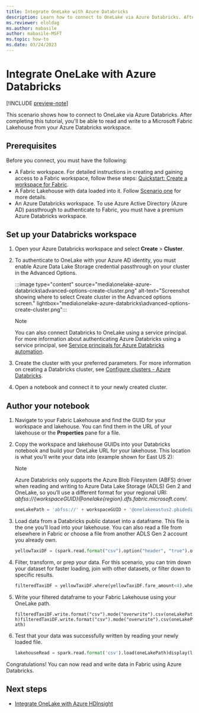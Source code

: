 ```yaml
---
title: Integrate OneLake with Azure Databricks
description: Learn how to connect to OneLake via Azure Databricks. After completing this tutorial, you can read and write to a lakehouse via Azure Databricks.
ms.reviewer: eloldag
ms.author: mabasile
author: mabasile-MSFT
ms.topic: how-to
ms.date: 03/24/2023
---
```


# Integrate OneLake with Azure Databricks

[!INCLUDE [preview-note](../includes/preview-note.md)]

This scenario shows how to connect to OneLake via Azure Databricks. After completing this tutorial, you'll be able to read and write to a Microsoft Fabric Lakehouse from your Azure Databricks workspace.

## Prerequisites

Before you connect, you must have the following:

- A Fabric workspace. For detailed instructions in creating and gaining access to a Fabric workspace, follow these steps: [Quickstart: Create a workspace for Fabric](../placeholder.md).
- A Fabric Lakehouse with data loaded into it. Follow [Scenario one](create-lakehouse-onelake.md) for more details.
- An Azure Databricks workspace. To use Azure Active Directory (Azure AD) passthrough to authenticate to Fabric, you must have a premium Azure Databricks workspace.

## Set up your Databricks workspace

1. Open your Azure Databricks workspace and select **Create** > **Cluster**.

1. To authenticate to OneLake with your Azure AD identity, you must enable Azure Data Lake Storage credential passthrough on your cluster in the Advanced Options.

   :::image type="content" source="media\onelake-azure-databricks\advanced-options-create-cluster.png" alt-text="Screenshot showing where to select Create cluster in the Advanced options screen." lightbox="media\onelake-azure-databricks\advanced-options-create-cluster.png":::

   > [!NOTE]
   > You can also connect Databricks to OneLake using a service principal. For more information about authenticating Azure Databricks using a service principal, see [Service principals for Azure Databricks automation](/azure/databricks/dev-tools/service-principals).

1. Create the cluster with your preferred parameters. For more information on creating a Databricks cluster, see [Configure clusters - Azure Databricks](/azure/databricks/clusters/configure).

1. Open a notebook and connect it to your newly created cluster.

## Author your notebook

1. Navigate to your Fabric Lakehouse and find the GUID for your workspace and lakehouse. You can find them in the URL of your lakehouse or the **Properties** pane for a file.

1. Copy the workspace and lakehouse GUIDs into your Databricks notebook and build your OneLake URL for your lakehouse. This location is what you’ll write your data into (example shown for East US 2):

   > [!NOTE]
   > Azure Databricks only supports the Azure Blob Filesystem (ABFS) driver when reading and writing to Azure Data Lake Storage (ADLS) Gen 2 and OneLake, so you’ll use a different format for your regional URI: *abfss://{workspaceGUID}@onelake{region}.dfs.fabric.microsoft.com/.*

   ```python
   oneLakePath = 'abfss://' + workspaceGUID + '@onelakeeastus2.pbidedicated.windows.net/' + lakehouseGUID + '/Files/'oneLakePath = 'abfss://' + workspaceGUID + '@onelakeeastus2.dfs.fabric.microsoft.com/' + lakehouseGUID + '/Files/'oneLakePath = 'abfss://' + workspaceGUID + '@onelakeeastus2.pbidedicated.windows.net/' + lakehouseGUID + '/Files/'oneLakePath = 'abfss://' + workspaceGUID + '@onelakeeastus2.dfs.fabric.microsoft.com/' + lakehouseGUID + '/Files/'`
   ```

1. Load data from a Databricks public dataset into a dataframe. This file is the one you’ll load into your lakehouse. You can also read a file from elsewhere in Fabric or choose a file from another ADLS Gen 2 account you already own.

   ```python
   yellowTaxiDF = (spark.read.format("csv").option("header", "true").option("inferSchema", "true").load("/databricks-datasets/nyctaxi/tripdata/yellow/yellow_tripdata_2019-12.csv.gz"))yellowTaxiDF = (spark.read.format("csv").option("header", "true").option("inferSchema", "true").load("/databricks-datasets/nyctaxi/tripdata/yellow/yellow_tripdata_2019-12.csv.gz"))
   ```

1. Filter, transform, or prep your data. For this scenario, you can trim down your dataset for faster loading, join with other datasets, or filter down to specific results.

   ```python
   filteredTaxiDF = yellowTaxiDF.where(yellowTaxiDF.fare_amount<4).where(yellowTaxiDF.passenger_count==4)display(filteredTaxiDF)filteredTaxiDF = yellowTaxiDF.where(yellowTaxiDF.fare_amount<4).where(yellowTaxiDF.passenger_count==4)display(filteredTaxiDF)
   ```

1. Write your filtered dataframe to your Fabric Lakehouse using your OneLake path.

   `filteredTaxiDF.write.format("csv").mode("overwrite").csv(oneLakePath)filteredTaxiDF.write.format("csv").mode("overwrite").csv(oneLakePath)`

1. Test that your data was successfully written by reading your newly loaded file.

   ```python
   lakehouseRead = spark.read.format('csv').load(oneLakePath)display(lakehouseRead.limit(10))lakehouseRead = spark.read.format('csv').load(oneLakePath)display(lakehouseRead.limit(10))
   ```

Congratulations! You can now read and write data in Fabric using Azure Databricks.

## Next steps

- [Integrate OneLake with Azure HDInsight](onelake-azure-hdinsight.md)

